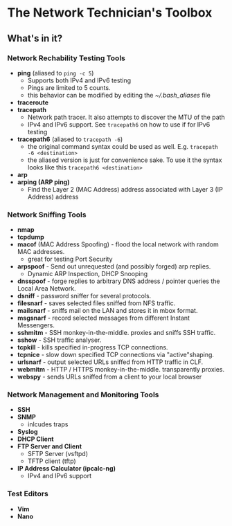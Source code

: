 # The Network Technician's Toolbox

## What's in it?

### **Network Rechability Testing Tools**

- **ping** (aliased to `ping -c 5`)
  - Supports both IPv4 and IPv6 testing
  - Pings are limited to 5 counts.
  - this behavior can be modified by editing the *~/.bash_aliases* file
- **traceroute**
- **tracepath**
  - Network path tracer. It also attempts to discover the MTU of the path
  - IPv4 and IPv6 support. See `tracepath6` on how to use if for IPv6 testing
- **tracepath6** (aliased to `tracepath -6`)
  - the original command syntax could be used as well. E.g. `tracepath -6 <destination>`
  - the aliased version is just for convenience sake.
  To use it the syntax looks like this `tracepath6 <destination>`
- **arp**
- **arping (ARP ping)**
  - Find the Layer 2 (MAC Address) address associated with Layer 3 (IP Address) address

### **Network Sniffing Tools**

- **nmap**
- **tcpdump**
- **macof** (MAC Address Spoofing) - flood the local network with random MAC addresses.
  - great for testing Port Security
- **arpspoof**  - Send out unrequested (and possibly forged) arp replies.
  - Dynamic ARP Inspection, DHCP Snooping
- **dnsspoof**  - forge replies to arbitrary DNS address / pointer queries the Local Area Network.
- **dsniff**    - password sniffer for several protocols.
- **filesnarf** - saves selected files sniffed from NFS traffic.
- **mailsnarf** - sniffs mail on the LAN and stores it in mbox format.
- **msgsnarf**  - record selected messages from different Instant Messengers.
- **sshmitm**   - SSH monkey-in-the-middle. proxies and sniffs SSH traffic.
- **sshow**     - SSH traffic analyser.
- **tcpkill**   - kills specified in-progress TCP connections.
- **tcpnice**   - slow down specified TCP connections via "active"shaping.
- **urlsnarf**  - output selected URLs sniffed from HTTP traffic in CLF.
- **webmitm**   - HTTP / HTTPS monkey-in-the-middle. transparently proxies.
- **webspy**    - sends URLs sniffed from a client to your local browser

### **Network Management and Monitoring Tools**

- **SSH**
- **SNMP**
  - inlcudes traps
- **Syslog**
- **DHCP Client**
- **FTP Server and Client**
  - SFTP Server (vsftpd)
  - TFTP client (tftp)
- **IP Address Calculator (ipcalc-ng)**
  - IPv4 and IPv6 support

### Test Editors

- **Vim**
- **Nano**
